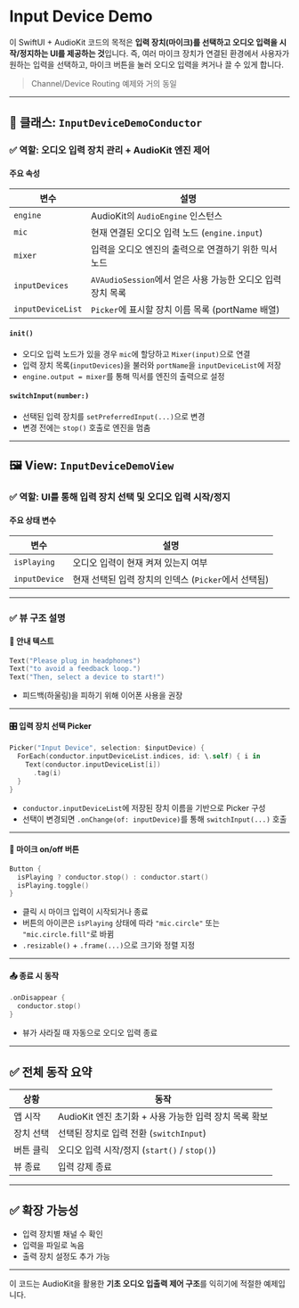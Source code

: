 # Input Device Demo

이 SwiftUI + AudioKit 코드의 목적은 **입력 장치(마이크)를 선택하고 오디오 입력을 시작/정지하는 UI를 제공하는 것**입니다.
즉, 여러 마이크 장치가 연결된 환경에서 사용자가 원하는 입력을 선택하고, 마이크 버튼을 눌러 오디오 입력을 켜거나 끌 수 있게 합니다.

> Channel/Device Routing 예제와 거의 동일

---

## 🔧 클래스: `InputDeviceDemoConductor`

### ✅ 역할: 오디오 입력 장치 관리 + AudioKit 엔진 제어

#### 주요 속성

| 변수                | 설명                                        |
| ----------------- | ----------------------------------------- |
| `engine`          | AudioKit의 `AudioEngine` 인스턴스              |
| `mic`             | 현재 연결된 오디오 입력 노드 (`engine.input`)         |
| `mixer`           | 입력을 오디오 엔진의 출력으로 연결하기 위한 믹서 노드            |
| `inputDevices`    | `AVAudioSession`에서 얻은 사용 가능한 오디오 입력 장치 목록 |
| `inputDeviceList` | `Picker`에 표시할 장치 이름 목록 (portName 배열)      |

#### `init()`

* 오디오 입력 노드가 있을 경우 `mic`에 할당하고 `Mixer(input)`으로 연결
* 입력 장치 목록(`inputDevices`)을 불러와 `portName`을 `inputDeviceList`에 저장
* `engine.output = mixer`를 통해 믹서를 엔진의 출력으로 설정

#### `switchInput(number:)`

* 선택된 입력 장치를 `setPreferredInput(...)`으로 변경
* 변경 전에는 `stop()` 호출로 엔진을 멈춤

---

## 🖼️ View: `InputDeviceDemoView`

### ✅ 역할: UI를 통해 입력 장치 선택 및 오디오 입력 시작/정지

#### 주요 상태 변수

| 변수            | 설명                                 |
| ------------- | ---------------------------------- |
| `isPlaying`   | 오디오 입력이 현재 켜져 있는지 여부               |
| `inputDevice` | 현재 선택된 입력 장치의 인덱스 (`Picker`에서 선택됨) |

---

### ✅ 뷰 구조 설명

#### 📍 안내 텍스트

```swift
Text("Please plug in headphones")
Text("to avoid a feedback loop.")
Text("Then, select a device to start!")
```

* 피드백(하울링)을 피하기 위해 이어폰 사용을 권장

---

#### 🎛 입력 장치 선택 Picker

```swift
Picker("Input Device", selection: $inputDevice) {
  ForEach(conductor.inputDeviceList.indices, id: \.self) { i in
    Text(conductor.inputDeviceList[i])
      .tag(i)
  }
}
```

* `conductor.inputDeviceList`에 저장된 장치 이름을 기반으로 Picker 구성
* 선택이 변경되면 `.onChange(of: inputDevice)`를 통해 `switchInput(...)` 호출

---

#### 🎤 마이크 on/off 버튼

```swift
Button {
  isPlaying ? conductor.stop() : conductor.start()
  isPlaying.toggle()
}
```

* 클릭 시 마이크 입력이 시작되거나 종료
* 버튼의 아이콘은 `isPlaying` 상태에 따라 `"mic.circle"` 또는 `"mic.circle.fill"`로 바뀜
* `.resizable()` + `.frame(...)`으로 크기와 정렬 지정

---

#### 📤 종료 시 동작

```swift
.onDisappear {
  conductor.stop()
}
```

* 뷰가 사라질 때 자동으로 오디오 입력 종료

---

## ✅ 전체 동작 요약

| 상황    | 동작                                   |
| ----- | ------------------------------------ |
| 앱 시작  | AudioKit 엔진 초기화 + 사용 가능한 입력 장치 목록 확보 |
| 장치 선택 | 선택된 장치로 입력 전환 (`switchInput`)        |
| 버튼 클릭 | 오디오 입력 시작/정지 (`start()` / `stop()`)  |
| 뷰 종료  | 입력 강제 종료                             |

---

## ✅ 확장 가능성

* 입력 장치별 채널 수 확인
* 입력을 파일로 녹음
* 출력 장치 설정도 추가 가능

---

이 코드는 AudioKit을 활용한 **기초 오디오 입출력 제어 구조**를 익히기에 적절한 예제입니다. 
